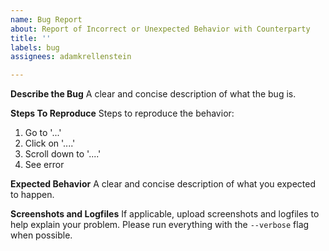 ```yaml
---
name: Bug Report
about: Report of Incorrect or Unexpected Behavior with Counterparty
title: ''
labels: bug
assignees: adamkrellenstein

---
```


**Describe the Bug**
A clear and concise description of what the bug is.

**Steps To Reproduce**
Steps to reproduce the behavior:
1. Go to '...'
2. Click on '....'
3. Scroll down to '....'
4. See error

**Expected Behavior**
A clear and concise description of what you expected to happen.

**Screenshots and Logfiles**
If applicable, upload screenshots and logfiles to help explain your problem. Please run everything with the `--verbose` flag when possible.
